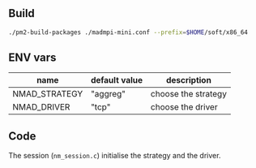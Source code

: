 #

## Build

```bash
./pm2-build-packages ./madmpi-mini.conf --prefix=$HOME/soft/x86_64
```

## ENV vars

name | default value | description
---|---|---
NMAD_STRATEGY | "aggreg" | choose the strategy
NMAD_DRIVER | "tcp" | choose the driver

## Code

The session (`nm_session.c`) initialise the strategy and the driver.
